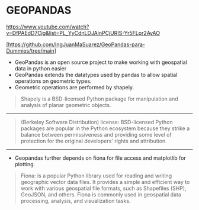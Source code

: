 # GEOPANDAS

https://www.youtube.com/watch?v=DfPAEdD7Cjg&list=PL_YyCdnLDJAinPCjURIS-Yr5FLpr2AyAO

[https://github.com/IngJuanMaSuarez/GeoPandas-para-Dummies/tree/main]

- GeoPandas is an open source project to make working with geospatial data in python easier
- GeoPandas extends the datatypes used by pandas to allow spatial operations on geometric types.
- Geometric operations are performed by shapely.
> Shapely is a BSD-licensed Python package for manipulation and analysis of planar geometric objects.
---
> (Berkeley Software Distribution) license: BSD-licensed Python packages are popular in the Python ecosystem because they strike a balance between permissiveness and providing some level of protection for the original developers' rights and attribution.
---
- Geopandas further depends on fiona for file access and matplotlib for plotting.
> Fiona: is a popular Python library used for reading and writing geographic vector data files. It provides a simple and efficient way to work with various geospatial file formats, such as Shapefiles (SHP), GeoJSON, and others. Fiona is commonly used in geospatial data processing, analysis, and visualization tasks.
